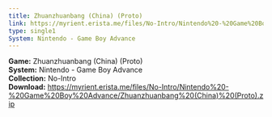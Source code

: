 ```yaml
---
title: Zhuanzhuanbang (China) (Proto)
link: https://myrient.erista.me/files/No-Intro/Nintendo%20-%20Game%20Boy%20Advance/Zhuanzhuanbang%20(China)%20(Proto).zip
type: single1
System: Nintendo - Game Boy Advance
---
```

<b>Game:</b> Zhuanzhuanbang (China) (Proto)<br>
<b>System:</b> Nintendo - Game Boy Advance<br>
<b>Collection:</b> No-Intro<br>
<b>Download:</b> https://myrient.erista.me/files/No-Intro/Nintendo%20-%20Game%20Boy%20Advance/Zhuanzhuanbang%20(China)%20(Proto).zip